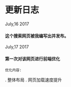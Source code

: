 # 更新日志
July,16 2017
#### 这个搜索网页被我编写出并发布。

July,17 2017
#### 第一次对该网页进行前端优化
    优化内容:  
. 整体布局
. 网页加载速度提升
